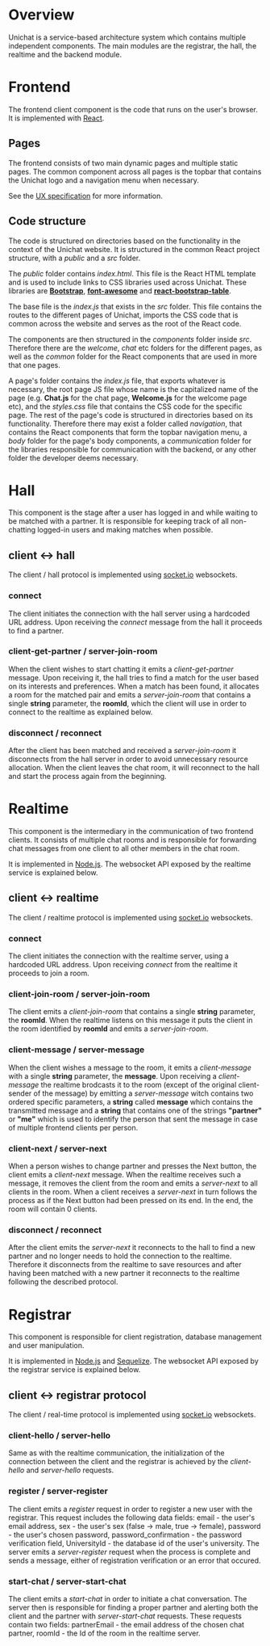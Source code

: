 # Overview

Unichat is a service-based architecture system which contains multiple
independent components. The main modules are the registrar, the hall, the
realtime and the backend module.

# Frontend

The frontend client component is the code that runs on the user's browser. It is
implemented with [React](https://facebook.github.io/react/).

## Pages

The frontend consists of two main dynamic pages and multiple static pages. The
common component across all pages is the topbar that contains the Unichat logo
and a navigation menu when necessary.

See the [UX specification](UXSPECIFICATION.md) for more information.

## Code structure

The code is structured on directories based on the functionality in the context
of the Unichat website. It is structured in the common React project structure,
with a _public_ and a _src_ folder.

The _public_ folder contains _index.html_. This file is the React HTML template
and is used to include links to CSS libraries used across Unichat. These
libraries are [__Bootstrap__](http://getbootstrap.com/),
[__font-awesome__](http://fontawesome.io/) and
[__react-bootstrap-table__](http://allenfang.github.io/react-bootstrap-table/).

The base file is the _index.js_ that exists in the _src_ folder. This file
contains the routes to the different pages of Unichat, imports the CSS
code that is common across the website and serves as the root of the React code.

The components are then structured in the _components_ folder inside _src_.
Therefore there are the _welcome_, _chat_ etc folders for the different pages,
as well as the _common_ folder for the React components that are used in more
that one pages.

A page's folder contains the _index.js_ file, that exports whatever is
necessary, the root page JS file whose name is the capitalized name of the page
(e.g. __Chat.js__ for the chat page, __Welcome.js__ for the welcome page etc),
and the _styles.css_ file that contains the CSS code for the specific page. The
rest of the page's code is structured in directories based on its functionality.
Therefore there may exist a folder called _navigation_, that contains the React
components that form the topbar navigation menu, a _body_ folder for the page's
body components, a _communication_ folder for the libraries responsible for
communication with the backend, or any other folder the developer deems
necessary.

# Hall

This component is the stage after a user has logged in and while waiting to be
matched with a partner. It is responsible for keeping track of all non-chatting
logged-in users and making matches when possible.

## client <-> hall

The client / hall protocol is implemented using [socket.io](http://socket.io/)
websockets.

### connect

The client initiates the connection with the hall server using a hardcoded URL
address. Upon receiving the _connect_ message from the hall it proceeds to find
a partner.

### client-get-partner / server-join-room

When the client wishes to start chatting it emits a _client-get-partner_
message. Upon receiving it, the hall tries to find a match for the user based on
its interests and preferences. When a match has been found, it allocates a room
for the matched pair and emits a _server-join-room_ that contains a single
__string__ parameter, the __roomId__, which the client will use in order to
connect to the realtime as explained below.

### disconnect / reconnect

After the client has been matched and received a _server-join-room_ it
disconnects from the hall server in order to avoid unnecessary resource
allocation. When the client leaves the chat room, it will reconnect to the hall
and start the process again from the beginning.

# Realtime

This component is the intermediary in the communication of two frontend clients.
It consists of multiple chat rooms and is responsible for forwarding chat
messages from one client to all other members in the chat room.

It is implemented in [Node.js](https://nodejs.org/en/).  The websocket API
exposed by the realtime service is explained below.

## client <-> realtime

The client / realtime protocol is implemented using
[socket.io](http://socket.io/) websockets.

### connect

The client initiates the connection with the realtime server, using a hardcoded
URL address. Upon receiving _connect_ from the realtime it proceeds to join a
room.

### client-join-room / server-join-room

The client emits a _client-join-room_ that contains a single __string__ parameter,
the __roomId__. When the realtime listens on this message it puts the client in
the room identified by __roomId__ and emits a _server-join-room_.

### client-message / server-message

When the client wishes a message to the room, it emits a _client-message_ with a
single __string__ parameter, the __message__. Upon receiving a _client-message_
the realtime brodcasts it to the room (except of the original client-sender of
the message) by emitting a _server-message_ witch contains two ordered specific
parameters, a __string__ called __message__ which contains the transmitted
message and a __string__ that contains one of the strings __"partner"__ or
__"me"__ which is used to identify the person that sent the message in case of
multiple frontend clients per person.

### client-next / server-next

When a person wishes to change partner and presses the Next button, the
client emits a _client-next_ message. When the realtime receives such a message,
it removes the client from the room and emits a _server-next_ to all clients in
the room. When a client receives a _server-next_ in turn follows the process as if
the Next button had been pressed on its end. In the end, the room will contain 0
clients.

### disconnect / reconnect

After the client emits the _server-next_ it reconnects to the hall to find a new
partner and no longer needs to hold the connection to the realtime. Therefore it
disconnects from the realtime to save resources and after having been matched
with a new partner it reconnects to the realtime following the described
protocol.

# Registrar

This component is responsible for client registration, database management and
user manipulation.

It is implemented in [Node.js](https://nodejs.org/en/) and
[Sequelize](http://docs.sequelizejs.com/en/v3/). The websocket API
exposed by the registrar service is explained below.

## client <-> registrar protocol

The client / real-time protocol is implemented using
[socket.io](http://socket.io/) websockets.

### client-hello / server-hello

Same as with the realtime communication, the initialization of the connection
between the client and the registrar is achieved by the _client-hello_ and
_server-hello_ requests.

### register / server-register

The client emits a _register_ request in order to register a new user with the
registrar. This request includes the following data fields:
    email - the user's email address,
    sex - the user's sex (false -> male, true -> female),
    password - the user's chosen password,
    password_confirmation - the password verification field,
    UniversityId - the database id of the user's university.
The server emits a _server-register_ request when the process is complete and
sends a message, either of registration verification or an error that occured.

### start-chat / server-start-chat

The client emits a _start-chat_ in order to initiate a chat conversation. The
server then is responsible for finding a proper partner and alerting both the
client and the partner with _server-start-chat_ requests. These requests contain
two fields:
    partnerEmail - the email address of the chosen chat partner,
    roomId - the Id of the room in the realtime server.

